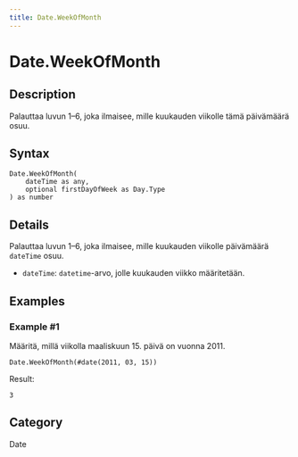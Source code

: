 ```yaml
---
title: Date.WeekOfMonth
---
```


# Date.WeekOfMonth


## Description

Palauttaa luvun 1–6, joka ilmaisee, mille kuukauden viikolle tämä päivämäärä osuu.


## Syntax

```powerquery
Date.WeekOfMonth(
    dateTime as any,
    optional firstDayOfWeek as Day.Type
) as number
```


## Details

Palauttaa luvun 1–6, joka ilmaisee, mille kuukauden viikolle päivämäärä <code>dateTime</code> osuu. <ul>        <li><code>dateTime</code>: <code>datetime</code>-arvo, jolle kuukauden viikko määritetään.</li>      </ul>


## Examples

### Example #1 
Määritä, millä viikolla maaliskuun 15. päivä on vuonna 2011.
```powerquery
Date.WeekOfMonth(#date(2011, 03, 15))
```

Result: 
```powerquery
3
```




## Category
Date
